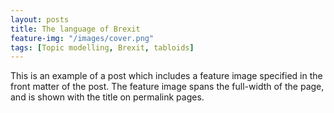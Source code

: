 ```yaml
---
layout: posts
title: The language of Brexit
feature-img: "/images/cover.png"
tags: [Topic modelling, Brexit, tabloids]
---
```


This is an example of a post which includes a feature image specified in the front matter of the post. The feature image spans the full-width of the page, and is shown with the title on permalink pages.
